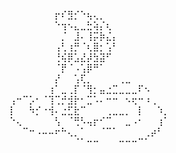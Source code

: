 

⠀⠀⠀⠀⠀⠀⠀⡖⠎⣻⡊⠑⢦⢄⡀⠀⠀⠀⠀⠀⠀⠀⠀⠀⠀
⠀⠀⠀⠀⠀⠀⠀⠑⢲⠢⣄⣀⣓⢵⡌⢆⠀⠀⠀⠀⠀⠀⠀⠀⠀
⠀⠀⠀⠀⠀⠀⠀⠀⡈⠀⣸⠄⢸⡭⡷⣌⡄⠀⠀⠀⠀⠀⠀⠀⠀
⠀⠀⠀⠀⠀⠀⠀⢠⢃⢰⡛⠈⢆⣿⡂⢡⠃⠀⠀⠀⠀⠀⠀⠀⠀
⠀⠀⠀⠀⠀⠀⠀⢘⢮⡿⣡⣜⡼⣳⣽⠋⠀⠀⠀⠀⠀⠀⠀⠀⠀
⠀⠀⠀⠀⠀⠀⠀⠈⡟⠈⠠⢡⡿⠛⠁⠀⠀⠀⠀⠀⠀⠀⠀⠀⠀
⠀⠀⠀⠀⠀⠀⠀⡜⠀⠀⢡⢏⡀⠀⠀⠀⠀⢀⣀⠀⠀⠀⠀⠀⠀
⠀⠀⠀⠀⠀⠀⢰⠁⣀⢀⡏⠈⢻⡂⣤⣐⣉⣀⣀⣀⠏⠢⠀⠀⠀
⢠⠒⠉⡡⠂⠈⢹⢉⡚⣺⡗⠂⣉⠡⠄⠒⠒⠀⠢⢖⠒⠰⢀⠀⠀
⡇⠀⠀⠳⡊⠐⢺⠄⣐⣋⣗⠉⠀⠀⠀⢀⣀⣀⡀⠀⡇⠀⠀⠱⡀
⠑⢄⠀⠀⠀⠀⠀⢣⠀⠈⢛⠣⢤⡖⠊⠉⠀⠀⣀⠠⠂⠀⠀⢰⠁
⠀⠀⠉⠒⠠⠤⠤⠖⠓⢄⡀⠁⠀⠀⠈⠉⠁⠀⠀⠀⠀⢀⡴⠃⠀
⠀⠀⠀⠀⠀⠀⠀⠀⠀⠀⠈⠁⠒⠒⠀⠀⠀⠒⠒⠒⠉⠁⠀⠀⠀
